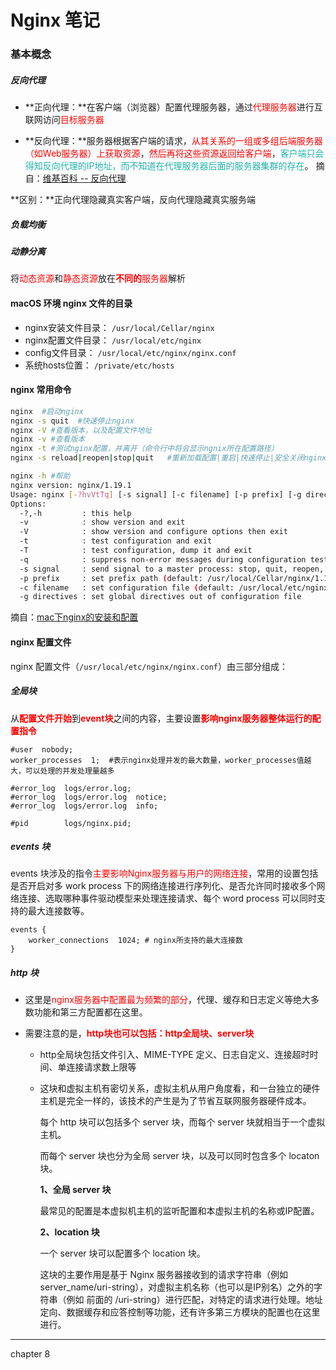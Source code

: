 # Nginx 笔记



### 基本概念

##### 反向代理

- **正向代理：**在客户端（浏览器）配置代理服务器，通过<font color=FF0000>代理服务器</font>进行互联网访问<font color=FF0000>目标服务器</font>

- **反向代理：**服务器根据客户端的请求，<font color=FF0000>从其关系的一组或多组后端服务器（如Web服务器）上获取资源</font>，<font color=FF0000>然后再将这些资源返回给客户端</font>，<font color=LightSeaGreen>客户端只会得知反向代理的IP地址，而不知道在代理服务器后面的服务器集群的存在</font>。  摘自：[维基百科 -- 反向代理]([https://zh.wikipedia.org/wiki/%E5%8F%8D%E5%90%91%E4%BB%A3%E7%90%86](https://zh.wikipedia.org/wiki/反向代理))

**区别：**正向代理隐藏真实客户端，反向代理隐藏真实服务端

##### 负载均衡

##### 动静分离

将<font color=FF0000>动态资源</font>和<font color=FF0000>静态资源</font>放在<font color=FF0000>**不同的**服务器</font>解析



#### macOS 环境 nginx 文件的目录

- nginx安装文件目录： `/usr/local/Cellar/nginx`
- nginx配置文件目录：  `/usr/local/etc/nginx`
- config文件目录：  `/usr/local/etc/nginx/nginx.conf`
- 系统hosts位置：  `/private/etc/hosts`

#### nginx 常用命令

```bash
nginx  #启动nginx
nginx -s quit  #快速停止nginx
nginx -V #查看版本，以及配置文件地址
nginx -v #查看版本
nginx -t #测试nginx配置，并离开（命令行中将会显示ngnix所在配置路径）
nginx -s reload|reopen|stop|quit   #重新加载配置|重启|快速停止|安全关闭nginx

nginx -h #帮助
nginx version: nginx/1.19.1
Usage: nginx [-?hvVtTq] [-s signal] [-c filename] [-p prefix] [-g directives]
Options:
  -?,-h         : this help
  -v            : show version and exit
  -V            : show version and configure options then exit
  -t            : test configuration and exit
  -T            : test configuration, dump it and exit
  -q            : suppress non-error messages during configuration testing
  -s signal     : send signal to a master process: stop, quit, reopen, reload
  -p prefix     : set prefix path (default: /usr/local/Cellar/nginx/1.19.1/)
  -c filename   : set configuration file (default: /usr/local/etc/nginx/nginx.conf)
  -g directives : set global directives out of configuration file
```

摘自：[mac下nginx的安装和配置](https://www.jianshu.com/p/026d67cc6cb1)



#### nginx 配置文件

nginx 配置文件（`/usr/local/etc/nginx/nginx.conf`）由三部分组成：

##### 全局块

从<font color=FF0000>**配置文件开始**</font>到<font color=FF0000>**event块**</font>之间的内容，主要设置<font color=FF0000>**影响nginx服务器整体运行的配置指令**</font>

```nginx
#user  nobody;
worker_processes  1;  #表示nginx处理并发的最大数量，worker_processes值越大，可以处理的并发处理量越多

#error_log  logs/error.log;
#error_log  logs/error.log  notice;
#error_log  logs/error.log  info;

#pid        logs/nginx.pid;
```

##### events 块

events 块涉及的指令<font color=FF0000>主要影响Nginx服务器与用户的网络连接</font>，常用的设置包括是否开启对多 work process 下的网络连接进行序列化、是否允许同时接收多个网络连接、选取哪种事件驱动模型来处理连接请求、每个 word process 可以同时支持的最大连接数等。 

```nginx
events {
    worker_connections  1024; # nginx所支持的最大连接数
}
```

##### http 块

- 这里是<font color=FF0000>nginx服务器中配置最为频繁的部分</font>，代理、缓存和日志定义等绝大多数功能和第三方配置都在这里。

- 需要注意的是，<font color=FF0000>**http块也可以包括：http全局块、server块**</font>

  - http全局块包括文件引入、MIME-TYPE 定义、日志自定义、连接超时时间、单连接请求数上限等

  - 这块和虚拟主机有密切关系，虚拟主机从用户角度看，和一台独立的硬件主机是完全一样的，该技术的产生是为了节省互联网服务器硬件成本。 

    每个 http 块可以包括多个 server 块，而每个 server 块就相当于一个虚拟主机。 

    而每个 server 块也分为全局 server 块，以及可以同时包含多个 locaton 块。 

    **1、全局 server 块** 

    最常见的配置是本虚拟机主机的监听配置和本虚拟主机的名称或IP配置。 

    **2、location 块** 

    一个 server 块可以配置多个 location 块。 

    这块的主要作用是基于 Nginx 服务器接收到的请求字符串（例如 server_name/uri-string），对虚拟主机名称（也可以是IP别名）之外的字符串（例如 前面的 /uri-string）进行匹配，对特定的请求进行处理。地址定向、数据缓存和应答控制等功能，还有许多第三方模块的配置也在这里进行。 

***

chapter 8


